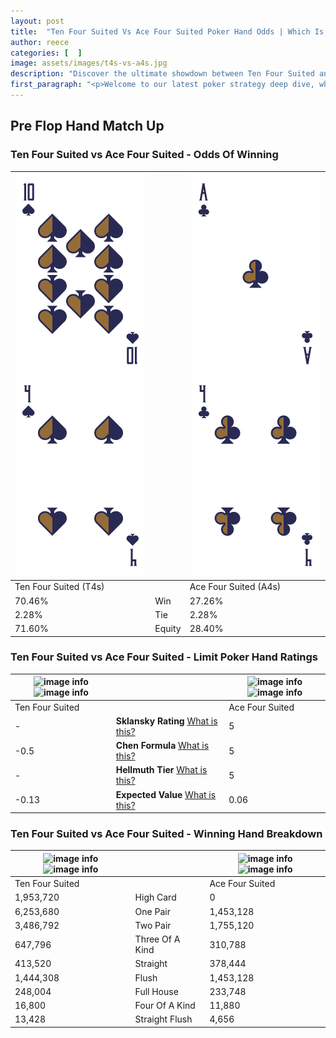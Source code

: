 ```yaml
---
layout: post
title:  "Ten Four Suited Vs Ace Four Suited Poker Hand Odds | Which Is The Better Hand In Poker? A Complete Guide"
author: reece
categories: [  ]
image: assets/images/t4s-vs-a4s.jpg
description: "Discover the ultimate showdown between Ten Four Suited and Ace Four Suited in poker! Uncover the odds, strategies, and scenarios where one hand triumphs over the other. Get ready to up your poker game with this thrilling analysis."
first_paragraph: "<p>Welcome to our latest poker strategy deep dive, where we're pitting two distinct hands against each other in a high-stakes showdown: Ten Four Suited vs Ace Four Suited.</p><p>In the dynamic world of poker, every decision counts, and knowing which hand holds the upper hand is key to your success at the table.</p><p>In this article, we'll dissect these two hands, explore the scenarios where one dominates the other, and equip you with the knowledge to make strategic choices that can tip the odds in your favor.</p><p>Get ready to unravel the intriguing dynamics of these poker hands and elevate your game to new heights.</p>"
---
```




[comment]: # (sp0)

## Pre Flop Hand Match Up

<div class="table hand-ratings" markdown="1"> 



### Ten Four Suited vs Ace Four Suited - Odds Of Winning


    
| ![image info](assets/images/hand1/t.png) ![image info](assets/images/hand1/4.png) |  | ![image info](assets/images/hand2/a.png) ![image info](assets/images/hand2/4.png) |
| -------- | -------- | -------- |
| Ten Four Suited (T4s) |  | Ace Four Suited (A4s) |
| 70.46% | Win | 27.26% |
| 2.28% | Tie | 2.28% |
| 71.60% | Equity | 28.40% |




[comment]: # (sp1)



### Ten Four Suited vs Ace Four Suited - Limit Poker Hand Ratings


    
| ![image info](https://www.riverpairs.com/assets/images/hand1/t.png) ![image info](https://www.riverpairs.com/assets/images/hand1/4.png) |  | ![image info](https://www.riverpairs.com/assets/images/hand2/a.png) ![image info](https://www.riverpairs.com/assets/images/hand2/4.png) |
| -------- | -------- | -------- |
| Ten Four Suited |  | Ace Four Suited |
| - | **Sklansky Rating** [What is this?](/sklansky-rating-explained) | 5 |
| -0.5 | **Chen Formula** [What is this?](/chen-formula-explained) | 5 |
| - | **Hellmuth Tier** [What is this?](/Hellmuth-tier-explained) | 5 |
| -0.13 | **Expected Value** [What is this?](/expected-value-explained) | 0.06 |




[comment]: # (sp2)



### Ten Four Suited vs Ace Four Suited - Winning Hand Breakdown


    
| ![image info](https://www.riverpairs.com/assets/images/hand1/t.png) ![image info](https://www.riverpairs.com/assets/images/hand1/4.png) |  | ![image info](https://www.riverpairs.com/assets/images/hand2/a.png) ![image info](https://www.riverpairs.com/assets/images/hand2/4.png) |
| -------- | -------- | -------- |
| Ten Four Suited |  | Ace Four Suited |
| 1,953,720 | High Card | 0 |
| 6,253,680 | One Pair | 1,453,128 |
| 3,486,792 | Two Pair | 1,755,120 |
| 647,796 | Three Of A Kind | 310,788 |
| 413,520 | Straight | 378,444 |
| 1,444,308 | Flush | 1,453,128 |
| 248,004 | Full House | 233,748 |
| 16,800 | Four Of A Kind | 11,880 |
| 13,428 | Straight Flush | 4,656 |




[comment]: # (sp3)



</div>

[comment]: # (sp4)



[comment]: # (sp5)

